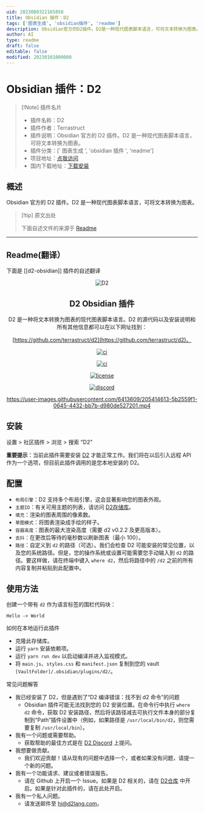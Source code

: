 ```yaml
---
uid: 2023080322165858
title: Obsidian 插件：D2
tags: ['图表生成', 'obsidian插件', 'readme']
description: Obsidian官方的D2插件。D2是一种现代图表脚本语言，可将文本转换为图表。
author: AI
type: readme
draft: false
editable: false
modified: 20230101000000
---
```


# Obsidian 插件：D2

> [!Note] 插件名片
> - 插件名称：D2
> - 插件作者：Terrastruct
> - 插件说明：Obsidian 官方的 D2 插件。D2 是一种现代图表脚本语言，可将文本转换为图表。
> - 插件分类：[' 图表生成 ', 'obsidian 插件 ', 'readme']
> - 项目地址：[点我访问](https://github.com/terrastruct/d2-obsidian)
> - 国内下载地址：[下载安装](https://pkmer.cn/products/plugin/pluginMarket/?d2-obsidian)

## 概述

Obsidian 官方的 D2 插件。D2 是一种现代图表脚本语言，可将文本转换为图表。

> [!tip] 原文出处
>
>下面自述文件的来源于 [Readme](https://ghproxy.net/https://raw.githubusercontent.com/terrastruct/d2-obsidian/master/README.md)
>

---

## Readme(翻译）

下面是 [[d2-obsidian]] 插件的自述翻译

<div align="center">
  <img src="./docs/assets/banner.png" alt="D2" />
  <h2>
    D2 Obsidian 插件
  </h2>

D2 是一种将文本转换为图表的现代图表脚本语言。D2 的源代码以及安装说明和所有其他信息都可以在以下网址找到：

[https://github.com/terrastruct/d2](https://github.com/terrastruct/d2)。

[![ci](https://github.com/terrastruct/d2-obsidian/actions/workflows/ci.yml/badge.svg)](https://github.com/terrastruct/d2-obsidian/actions/workflows/ci.yml)

[![ci](https://github.com/terrastruct/d2-obsidian/actions/workflows/daily.yml/badge.svg)](https://github.com/terrastruct/d2-obsidian/actions/workflows/daily.yml)

[![license](https://img.shields.io/github/license/terrastruct/d2-obsidian?color=9cf)](./LICENSE.txt)

[![discord](https://img.shields.io/discord/1039184639652265985?label=discord)](https://discord.gg/NF6X8K4eDq)

<https://user-images.githubusercontent.com/6413609/205414613-5b2559f1-0645-4432-bb7b-d980de527201.mp4>

</div>

## 安装

设置 > 社区插件 > 浏览 > 搜索 "D2"

**重要提示**：当前此插件需要安装 [D2](https://github.com/terrastruct/d2) 才能正常工作。我们将在以后引入远程 API 作为一个选项，但目前此插件调用的是您本地安装的 D2。

## 配置

- `布局引擎`：D2 支持多个布局引擎，这会显著影响您的图表外观。
- `主题ID`：有关可用主题的列表，请访问 [D2存储库](https://github.com/terrastruct/d2/tree/master/d2themes)。
- `填充`：渲染的图表周围的像素数。
- `草图模式`：将图表渲染成手绘的样子。
- `容器高度`：图表的最大渲染高度（需要 d2 v0.2.2 及更高版本）。
- `去抖`：在更改后等待的毫秒数以刷新图表（最小 100）。
- `路径`：自定义到 `d2` 的路径（可选）。我们会检查 D2 可能安装的常见位置，以及您的系统路径。但是，您的操作系统或设置可能需要您手动输入到 `d2` 的路径。要这样做，请在终端中键入 `where d2`，然后将路径中的 `/d2` 之前的所有内容复制并粘贴到此配置中。

## 使用方法

创建一个带有 `d2` 作为语言标签的围栏代码块：

```d2
Hello -> World
```

如何在本地运行此插件

- 克隆此存储库。
- 运行 `yarn` 安装依赖项。
- 运行 `yarn run dev` 以启动编译并进入监视模式。
- 将 `main.js`、`styles.css` 和 `manifest.json` 复制到您的 vault `[VaultFolder]/.obsidian/plugins/d2/`。

常见问题解答

- 我已经安装了 D2，但是遇到了“D2 编译错误：找不到 d2 命令”的问题
  - Obsidian 插件可能无法找到您的 D2 安装位置。在命令行中执行 `where d2` 命令，获取 D2 安装路径，然后将该路径减去可执行文件本身的部分复制到“Path”插件设置中（例如，如果路径是 `/usr/local/bin/d2`，则您需要复制 `/usr/local/bin`）。
- 我有一个问题或需要帮助。
  - 获取帮助的最佳方式是在 [D2 Discord](https://discord.gg/NF6X8K4eDq) 上提问。
- 我想要做贡献。
  - 我们欢迎贡献！请从现有的问题中选择一个，或者如果没有问题，请提一个新的问题。
- 我有一个功能请求、建议或者错误报告。
  - 请在 Github 上开启一个 Issue。如果是 D2 相关的，请在 [D2仓库](https://github.com/terrastruct/d2) 中开启。如果是针对此插件的，请在此处开启。
- 我有一个私人问题。
  - 请发送邮件至 [hi@d2lang.com](hi@d2lang.com)。



